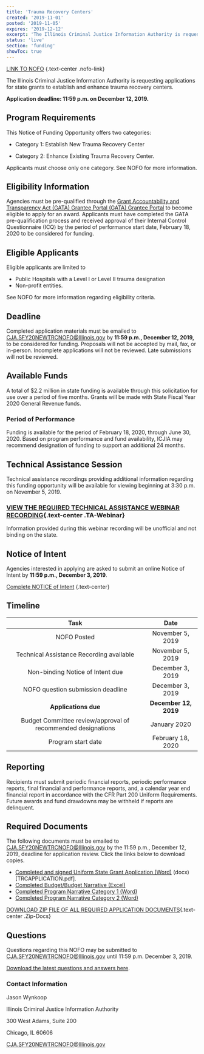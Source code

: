 ```yaml
---
title: 'Trauma Recovery Centers'
created: '2019-11-01'
posted: '2019-11-05'
expires: '2019-12-12'
excerpt: 'The Illinois Criminal Justice Information Authority is requesting applications for state grants to establish and enhance trauma recovery centers.'
status: 'live'
section: 'funding'
showToc: true
---
```


[LINK TO NOFO](SFY20TraumaRecoveryCenterNOFO.pdf) {.text-center .nofo-link}

The Illinois Criminal Justice Information Authority is requesting applications for state grants to establish and enhance trauma recovery centers.

**Application deadline: 11:59 p.m. on December 12, 2019.**

## Program Requirements

This Notice of Funding Opportunity offers two categories:

- Category 1: Establish New Trauma Recovery Center

- Category 2: Enhance Existing Trauma Recovery Center.

Applicants must choose only one category. See NOFO for more information.

## Eligibility Information

Agencies must be pre-qualified through the [Grant Accountability and Transparency Act (GATA) Grantee Portal (GATA) Grantee Portal](https://grants.illinois.gov/portal/) to become eligible to apply for an award. Applicants must have completed the GATA pre-qualification process and received approval of their Internal Control Questionnaire (ICQ) by the period of performance start date, February 18, 2020 to be considered for funding.

## Eligible Applicants

Eligible applicants are limited to

- Public Hospitals with a Level I or Level II trauma designation
- Non-profit entities.

See NOFO for more information regarding eligibility criteria.

## Deadline

Completed application materials must be emailed to CJA.SFY20NEWTRCNOFO@Illinois.gov by **11:59 p.m., December 12, 2019,** to be considered for funding. Proposals will not be accepted by mail, fax, or in-person. Incomplete applications will not be reviewed. Late submissions will not be reviewed.

## Available Funds

A total of $2.2 million in state funding is available through this solicitation for use over a period of five months. Grants will be made with State Fiscal Year 2020 General Revenue funds.

### Period of Performance

Funding is available for the period of February 18, 2020, through June 30, 2020. Based on program performance and fund availability, ICJIA may recommend designation of funding to support an additional 24 months.

## Technical Assistance Session

Technical assistance recordings providing additional information regarding this funding opportunity will be available for viewing beginning at 3:30 p.m. on November 5, 2019.

### [VIEW THE REQUIRED TECHNICAL ASSISTANCE WEBINAR RECORDING](https://youtu.be/KwOyaaTQFNw){.text-center .TA-Webinar}

Information provided during this webinar recording will be unofficial and not binding on the state.

## Notice of Intent

Agencies interested in applying are asked to submit an online Notice of Intent by **11:59 p.m., December 3, 2019**.

[Complete NOTICE of Intent](https://icjia.az1.qualtrics.com/jfe/form/SV_cCpxgR4FeMzYBox) {.text-center}

## Timeline

|                             Task                             |         Date          |
| :----------------------------------------------------------: | :-------------------: |
|                         NOFO Posted                          |   November 5, 2019    |
|           Technical Assistance Recording available           |   November 5, 2019    |
|               Non-binding Notice of Intent due               |   December 3, 2019    |
|              NOFO question submission deadline               |   December 3, 2019    |
|                     **Applications due**                     | **December 12, 2019** |
| Budget Committee review/approval of recommended designations |     January 2020      |
|                      Program start date                      |   February 18, 2020   |

## Reporting

Recipients must submit periodic financial reports, periodic performance reports, final financial and performance reports, and, a calendar year end financial report in accordance with the CFR Part 200 Uniform Requirements. Future awards and fund drawdowns may be withheld if reports are delinquent.

## Required Documents

The following documents must be emailed to CJA.SFY20NEWTRCNOFO@Illinois.gov by the 11:59 p.m., December 12, 2019, deadline for application review. Click the links below to download copies.

- [Completed and signed Uniform State Grant Application (Word)](SFY20TRCApplication.docx) (docx) [TRCAPPLICATION.pdf].
- [Completed Budget/Budget Narrative (Excel)](ICJIATRCBudget.xlsx)
- [Completed Program Narrative Category 1 (Word)](NarrativeCategory1NewTRC.DOCX)
- [Completed Program Narrative Category 2 (Word)](NarrativeCategory2ExisitingTRC.DOCX)

[DOWNLOAD ZIP FILE OF ALL REQUIRED APPLICATION DOCUMENTS](SFY20TRCZip.zip){.text-center .Zip-Docs}

## Questions

Questions regarding this NOFO may be submitted to CJA.SFY20NEWTRCNOFO@Illinois.gov until 11:59 p.m. December 3, 2019.

[Download the latest questions and answers here](ResponsetoTRCnofoQuestions.doc).

### Contact Information

Jason Wynkoop

Illinois Criminal Justice Information Authority

300 West Adams, Suite 200

Chicago, IL 60606

CJA.SFY20NEWTRCNOFO@Illinois.gov
